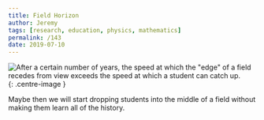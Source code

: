 ```yaml
---
title: Field Horizon
author: Jeremy
tags: [research, education, physics, mathematics]
permalink: /143
date: 2019-07-10
---
```


![After a certain number of years, the speed at which the "edge" of a field recedes from view exceeds the speed at which a student can catch up.](https://res.cloudinary.com/dh3hm8pb7/image/upload/c_scale,q_auto:best,w_615/v1535842782/Handwaving/Published/FieldHorizon.png){: .centre-image }

Maybe then we will start dropping students into the middle of a field without making them learn all of the history.
